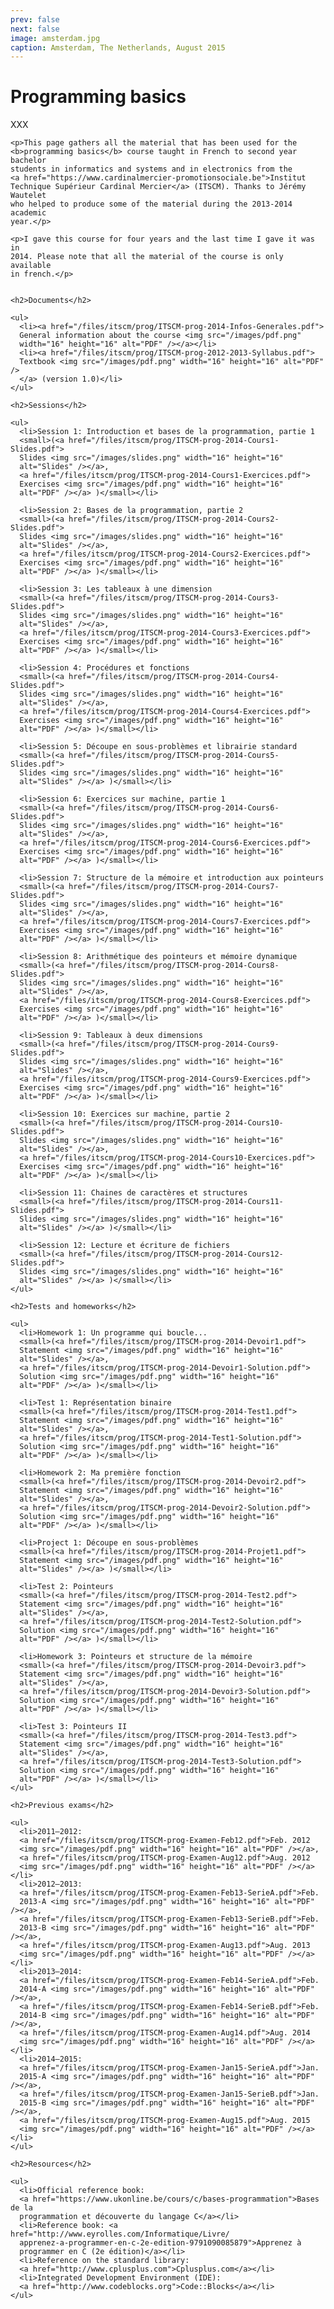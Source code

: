 ```yaml
---
prev: false
next: false
image: amsterdam.jpg
caption: Amsterdam, The Netherlands, August 2015
---
```


# Programming basics

XXX

    <p>This page gathers all the material that has been used for the
    <b>programming basics</b> course taught in French to second year bachelor
    students in informatics and systems and in electronics from the
    <a href="https://www.cardinalmercier-promotionsociale.be">Institut
    Technique Supérieur Cardinal Mercier</a> (ITSCM). Thanks to Jérémy Wautelet
    who helped to produce some of the material during the 2013-2014 academic
    year.</p>

    <p>I gave this course for four years and the last time I gave it was in
    2014. Please note that all the material of the course is only available
    in french.</p>


    <h2>Documents</h2>

    <ul>
      <li><a href="/files/itscm/prog/ITSCM-prog-2014-Infos-Generales.pdf">
      General information about the course <img src="/images/pdf.png"
      width="16" height="16" alt="PDF" /></a></li>
      <li><a href="/files/itscm/prog/ITSCM-prog-2012-2013-Syllabus.pdf">
      Textbook <img src="/images/pdf.png" width="16" height="16" alt="PDF" />
      </a> (version 1.0)</li>
    </ul>

    <h2>Sessions</h2>

    <ul>
      <li>Session 1: Introduction et bases de la programmation, partie 1
      <small>(<a href="/files/itscm/prog/ITSCM-prog-2014-Cours1-Slides.pdf">
      Slides <img src="/images/slides.png" width="16" height="16"
      alt="Slides" /></a>,
	  <a href="/files/itscm/prog/ITSCM-prog-2014-Cours1-Exercices.pdf">
      Exercises <img src="/images/pdf.png" width="16" height="16"
      alt="PDF" /></a> )</small></li>

      <li>Session 2: Bases de la programmation, partie 2
      <small>(<a href="/files/itscm/prog/ITSCM-prog-2014-Cours2-Slides.pdf">
      Slides <img src="/images/slides.png" width="16" height="16"
      alt="Slides" /></a>,
      <a href="/files/itscm/prog/ITSCM-prog-2014-Cours2-Exercices.pdf">
      Exercises <img src="/images/pdf.png" width="16" height="16"
      alt="PDF" /></a> )</small></li>

      <li>Session 3: Les tableaux à une dimension
      <small>(<a href="/files/itscm/prog/ITSCM-prog-2014-Cours3-Slides.pdf">
      Slides <img src="/images/slides.png" width="16" height="16"
      alt="Slides" /></a>,
      <a href="/files/itscm/prog/ITSCM-prog-2014-Cours3-Exercices.pdf">
      Exercises <img src="/images/pdf.png" width="16" height="16"
      alt="PDF" /></a> )</small></li>

      <li>Session 4: Procédures et fonctions
      <small>(<a href="/files/itscm/prog/ITSCM-prog-2014-Cours4-Slides.pdf">
      Slides <img src="/images/slides.png" width="16" height="16"
      alt="Slides" /></a>,
      <a href="/files/itscm/prog/ITSCM-prog-2014-Cours4-Exercices.pdf">
      Exercises <img src="/images/pdf.png" width="16" height="16"
      alt="PDF" /></a> )</small></li>

      <li>Session 5: Découpe en sous-problèmes et librairie standard
      <small>(<a href="/files/itscm/prog/ITSCM-prog-2014-Cours5-Slides.pdf">
      Slides <img src="/images/slides.png" width="16" height="16"
      alt="Slides" /></a> )</small></li>

      <li>Session 6: Exercices sur machine, partie 1
      <small>(<a href="/files/itscm/prog/ITSCM-prog-2014-Cours6-Slides.pdf">
      Slides <img src="/images/slides.png" width="16" height="16"
      alt="Slides" /></a>,
      <a href="/files/itscm/prog/ITSCM-prog-2014-Cours6-Exercices.pdf">
      Exercises <img src="/images/pdf.png" width="16" height="16"
      alt="PDF" /></a> )</small></li>

      <li>Session 7: Structure de la mémoire et introduction aux pointeurs
      <small>(<a href="/files/itscm/prog/ITSCM-prog-2014-Cours7-Slides.pdf">
      Slides <img src="/images/slides.png" width="16" height="16"
      alt="Slides" /></a>,
      <a href="/files/itscm/prog/ITSCM-prog-2014-Cours7-Exercices.pdf">
      Exercises <img src="/images/pdf.png" width="16" height="16"
      alt="PDF" /></a> )</small></li>

      <li>Session 8: Arithmétique des pointeurs et mémoire dynamique
      <small>(<a href="/files/itscm/prog/ITSCM-prog-2014-Cours8-Slides.pdf">
      Slides <img src="/images/slides.png" width="16" height="16"
      alt="Slides" /></a>,
      <a href="/files/itscm/prog/ITSCM-prog-2014-Cours8-Exercices.pdf">
      Exercises <img src="/images/pdf.png" width="16" height="16"
      alt="PDF" /></a> )</small></li>

      <li>Session 9: Tableaux à deux dimensions
      <small>(<a href="/files/itscm/prog/ITSCM-prog-2014-Cours9-Slides.pdf">
      Slides <img src="/images/slides.png" width="16" height="16"
      alt="Slides" /></a>,
      <a href="/files/itscm/prog/ITSCM-prog-2014-Cours9-Exercices.pdf">
      Exercises <img src="/images/pdf.png" width="16" height="16"
      alt="PDF" /></a> )</small></li>

      <li>Session 10: Exercices sur machine, partie 2
      <small>(<a href="/files/itscm/prog/ITSCM-prog-2014-Cours10-Slides.pdf">
      Slides <img src="/images/slides.png" width="16" height="16"
      alt="Slides" /></a>,
      <a href="/files/itscm/prog/ITSCM-prog-2014-Cours10-Exercices.pdf">
      Exercises <img src="/images/pdf.png" width="16" height="16"
      alt="PDF" /></a> )</small></li>

      <li>Session 11: Chaines de caractères et structures
      <small>(<a href="/files/itscm/prog/ITSCM-prog-2014-Cours11-Slides.pdf">
      Slides <img src="/images/slides.png" width="16" height="16"
      alt="Slides" /></a> )</small></li>

      <li>Session 12: Lecture et écriture de fichiers
      <small>(<a href="/files/itscm/prog/ITSCM-prog-2014-Cours12-Slides.pdf">
      Slides <img src="/images/slides.png" width="16" height="16"
      alt="Slides" /></a> )</small></li>
    </ul>

    <h2>Tests and homeworks</h2>

    <ul>
      <li>Homework 1: Un programme qui boucle...
      <small>(<a href="/files/itscm/prog/ITSCM-prog-2014-Devoir1.pdf">
      Statement <img src="/images/pdf.png" width="16" height="16"
      alt="Slides" /></a>,
      <a href="/files/itscm/prog/ITSCM-prog-2014-Devoir1-Solution.pdf">
      Solution <img src="/images/pdf.png" width="16" height="16"
      alt="PDF" /></a> )</small></li>

      <li>Test 1: Représentation binaire
      <small>(<a href="/files/itscm/prog/ITSCM-prog-2014-Test1.pdf">
      Statement <img src="/images/pdf.png" width="16" height="16"
      alt="Slides" /></a>,
      <a href="/files/itscm/prog/ITSCM-prog-2014-Test1-Solution.pdf">
      Solution <img src="/images/pdf.png" width="16" height="16"
      alt="PDF" /></a> )</small></li>

      <li>Homework 2: Ma première fonction
      <small>(<a href="/files/itscm/prog/ITSCM-prog-2014-Devoir2.pdf">
      Statement <img src="/images/pdf.png" width="16" height="16"
      alt="Slides" /></a>,
      <a href="/files/itscm/prog/ITSCM-prog-2014-Devoir2-Solution.pdf">
      Solution <img src="/images/pdf.png" width="16" height="16"
      alt="PDF" /></a> )</small></li>

      <li>Project 1: Découpe en sous-problèmes
      <small>(<a href="/files/itscm/prog/ITSCM-prog-2014-Projet1.pdf">
      Statement <img src="/images/pdf.png" width="16" height="16"
      alt="Slides" /></a> )</small></li>

      <li>Test 2: Pointeurs
      <small>(<a href="/files/itscm/prog/ITSCM-prog-2014-Test2.pdf">
      Statement <img src="/images/pdf.png" width="16" height="16"
      alt="Slides" /></a>,
      <a href="/files/itscm/prog/ITSCM-prog-2014-Test2-Solution.pdf">
      Solution <img src="/images/pdf.png" width="16" height="16"
      alt="PDF" /></a> )</small></li>

      <li>Homework 3: Pointeurs et structure de la mémoire
      <small>(<a href="/files/itscm/prog/ITSCM-prog-2014-Devoir3.pdf">
      Statement <img src="/images/pdf.png" width="16" height="16"
      alt="Slides" /></a>,
      <a href="/files/itscm/prog/ITSCM-prog-2014-Devoir3-Solution.pdf">
      Solution <img src="/images/pdf.png" width="16" height="16"
      alt="PDF" /></a> )</small></li>

      <li>Test 3: Pointeurs II
      <small>(<a href="/files/itscm/prog/ITSCM-prog-2014-Test3.pdf">
      Statement <img src="/images/pdf.png" width="16" height="16"
      alt="Slides" /></a>,
      <a href="/files/itscm/prog/ITSCM-prog-2014-Test3-Solution.pdf">
      Solution <img src="/images/pdf.png" width="16" height="16"
      alt="PDF" /></a> )</small></li>
    </ul>

    <h2>Previous exams</h2>

    <ul>
      <li>2011–2012:
      <a href="/files/itscm/prog/ITSCM-prog-Examen-Feb12.pdf">Feb. 2012
      <img src="/images/pdf.png" width="16" height="16" alt="PDF" /></a>,
      <a href="/files/itscm/prog/ITSCM-prog-Examen-Aug12.pdf">Aug. 2012
      <img src="/images/pdf.png" width="16" height="16" alt="PDF" /></a></li>
      <li>2012–2013:
      <a href="/files/itscm/prog/ITSCM-prog-Examen-Feb13-SerieA.pdf">Feb.
      2013-A <img src="/images/pdf.png" width="16" height="16" alt="PDF" /></a>,
      <a href="/files/itscm/prog/ITSCM-prog-Examen-Feb13-SerieB.pdf">Feb.
      2013-B <img src="/images/pdf.png" width="16" height="16" alt="PDF" /></a>,
      <a href="/files/itscm/prog/ITSCM-prog-Examen-Aug13.pdf">Aug. 2013
      <img src="/images/pdf.png" width="16" height="16" alt="PDF" /></a></li>
      <li>2013–2014:
      <a href="/files/itscm/prog/ITSCM-prog-Examen-Feb14-SerieA.pdf">Feb.
      2014-A <img src="/images/pdf.png" width="16" height="16" alt="PDF" /></a>,
      <a href="/files/itscm/prog/ITSCM-prog-Examen-Feb14-SerieB.pdf">Feb.
      2014-B <img src="/images/pdf.png" width="16" height="16" alt="PDF" /></a>,
      <a href="/files/itscm/prog/ITSCM-prog-Examen-Aug14.pdf">Aug. 2014
      <img src="/images/pdf.png" width="16" height="16" alt="PDF" /></a></li>
      <li>2014–2015:
      <a href="/files/itscm/prog/ITSCM-prog-Examen-Jan15-SerieA.pdf">Jan.
      2015-A <img src="/images/pdf.png" width="16" height="16" alt="PDF" /></a>,
      <a href="/files/itscm/prog/ITSCM-prog-Examen-Jan15-SerieB.pdf">Jan.
      2015-B <img src="/images/pdf.png" width="16" height="16" alt="PDF" /></a>,
      <a href="/files/itscm/prog/ITSCM-prog-Examen-Aug15.pdf">Aug. 2015
      <img src="/images/pdf.png" width="16" height="16" alt="PDF" /></a></li>
    </ul>

    <h2>Resources</h2>

    <ul>
      <li>Official reference book:
      <a href="https://www.ukonline.be/cours/c/bases-programmation">Bases de la
      programmation et découverte du langage C</a></li>
      <li>Reference book: <a href="http://www.eyrolles.com/Informatique/Livre/
      apprenez-a-programmer-en-c-2e-edition-9791090085879">Apprenez à
      programmer en C (2e édition)</a></li>
      <li>Reference on the standard library:
      <a href="http://www.cplusplus.com">Cplusplus.com</a></li>
      <li>Integrated Development Environment (IDE):
      <a href="http://www.codeblocks.org">Code::Blocks</a></li>
    </ul>
